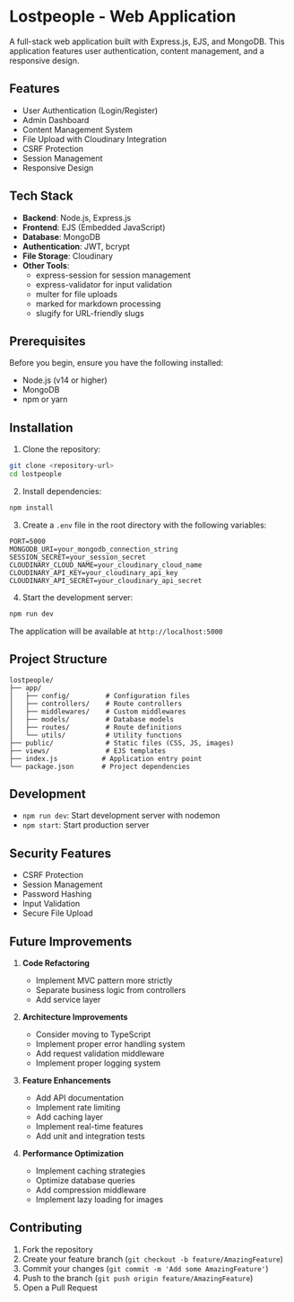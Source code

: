# Lostpeople - Web Application

A full-stack web application built with Express.js, EJS, and MongoDB. This application features user authentication, content management, and a responsive design.

## Features

- User Authentication (Login/Register)
- Admin Dashboard
- Content Management System
- File Upload with Cloudinary Integration
- CSRF Protection
- Session Management
- Responsive Design

## Tech Stack

- **Backend**: Node.js, Express.js
- **Frontend**: EJS (Embedded JavaScript)
- **Database**: MongoDB
- **Authentication**: JWT, bcrypt
- **File Storage**: Cloudinary
- **Other Tools**:
  - express-session for session management
  - express-validator for input validation
  - multer for file uploads
  - marked for markdown processing
  - slugify for URL-friendly slugs

## Prerequisites

Before you begin, ensure you have the following installed:
- Node.js (v14 or higher)
- MongoDB
- npm or yarn

## Installation

1. Clone the repository:
```bash
git clone <repository-url>
cd lostpeople
```

2. Install dependencies:
```bash
npm install
```

3. Create a `.env` file in the root directory with the following variables:
```env
PORT=5000
MONGODB_URI=your_mongodb_connection_string
SESSION_SECRET=your_session_secret
CLOUDINARY_CLOUD_NAME=your_cloudinary_cloud_name
CLOUDINARY_API_KEY=your_cloudinary_api_key
CLOUDINARY_API_SECRET=your_cloudinary_api_secret
```

4. Start the development server:
```bash
npm run dev
```

The application will be available at `http://localhost:5000`

## Project Structure

```
lostpeople/
├── app/
│   ├── config/         # Configuration files
│   ├── controllers/    # Route controllers
│   ├── middlewares/    # Custom middlewares
│   ├── models/         # Database models
│   ├── routes/         # Route definitions
│   └── utils/          # Utility functions
├── public/             # Static files (CSS, JS, images)
├── views/              # EJS templates
├── index.js           # Application entry point
└── package.json       # Project dependencies
```

## Development

- `npm run dev`: Start development server with nodemon
- `npm start`: Start production server

## Security Features

- CSRF Protection
- Session Management
- Password Hashing
- Input Validation
- Secure File Upload

## Future Improvements

1. **Code Refactoring**
   - Implement MVC pattern more strictly
   - Separate business logic from controllers
   - Add service layer

2. **Architecture Improvements**
   - Consider moving to TypeScript
   - Implement proper error handling system
   - Add request validation middleware
   - Implement proper logging system

3. **Feature Enhancements**
   - Add API documentation
   - Implement rate limiting
   - Add caching layer
   - Implement real-time features
   - Add unit and integration tests

4. **Performance Optimization**
   - Implement caching strategies
   - Optimize database queries
   - Add compression middleware
   - Implement lazy loading for images

## Contributing

1. Fork the repository
2. Create your feature branch (`git checkout -b feature/AmazingFeature`)
3. Commit your changes (`git commit -m 'Add some AmazingFeature'`)
4. Push to the branch (`git push origin feature/AmazingFeature`)
5. Open a Pull Request
